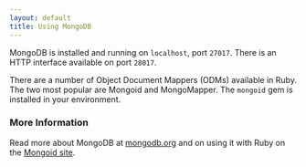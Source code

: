 ```yaml
---
layout: default
title: Using MongoDB
---
```


MongoDB is installed and running on `localhost`, port `27017`. There is an HTTP interface available on port `28017`.

There are a number of Object Document Mappers (ODMs) available in Ruby. The two most popular are Mongoid and MongoMapper. The `mongoid` gem is installed in your environment.

### More Information

Read more about MongoDB at [mongodb.org][mongodb] and on using it with Ruby on the [Mongoid site][mongoid].

[mongodb]: http://www.mongodb.org
[mongoid]: http://mongoid.org
